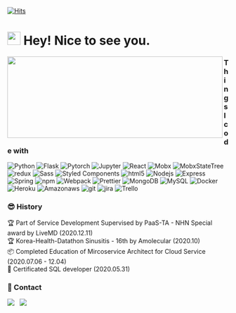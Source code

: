 [![Hits](https://hits.seeyoufarm.com/api/count/incr/badge.svg?url=https%3A%2F%2Fgithub.com%2FJoylish&count_bg=%23C558DD&title_bg=%23555555&icon=mediafire.svg&icon_color=%23E7E7E7&title=hits&edge_flat=false)](https://hits.seeyoufarm.com)

<h1><img src="https://emojis.slackmojis.com/emojis/images/1531849430/4246/blob-sunglasses.gif?1531849430" width="30"/> Hey! Nice to see you.</h1>


<img align="left" width="490" height="185" src="https://github-readme-stats.vercel.app/api?username=Joylish&show_icons=true&theme=buefy&hide_border=false&line_height=20&show_owner=true"/>
<h3>Things I code with</h3>
<p>
  <img alt="Python" src="https://img.shields.io/badge/-Python-3776ab?style=flat-square&logo=python&logoColor=white" />
  <img alt="Flask" src="https://img.shields.io/badge/-Flask-000000?style=flat-square&logo=flask&logoColor=white" />
  <img alt="Pytorch" src="https://img.shields.io/badge/-Pytorch-EE4C2C?style=flat-square&logo=Pytorch&logoColor=white" />
  <img alt="Jupyter" src="https://img.shields.io/badge/-Jupyter-f37626?style=flat-square&logo=Jupyter&logoColor=white" />
  
  <img alt="React" src="https://img.shields.io/badge/-React-45b8d8?style=flat-square&logo=react&logoColor=white" />
  <img alt="Mobx" src="https://img.shields.io/badge/-Mobx-f0521b?style=flat-square&logo=mobx&logoColor=white" />
  <img alt="MobxStateTree" src="https://img.shields.io/badge/-MobxStateTree-ffb347?style=flat-square&logo=mobxStateTree&logoColor=white" />
  <img alt="redux" src="https://img.shields.io/badge/-Redux-764ABC?style=flat-square&logo=redux&logoColor=white" />
  <img alt="Sass" src="https://img.shields.io/badge/-Sass-CC6699?style=flat-square&logo=sass&logoColor=white" />
  <img alt="Styled Components" src="https://img.shields.io/badge/-Styled_Components-db7092?style=flat-square&logo=styled-components&logoColor=white" />
  <img alt="html5" src="https://img.shields.io/badge/-HTML5-E34F26?style=flat-square&logo=html5&logoColor=white" />
  
  <img alt="Nodejs" src="https://img.shields.io/badge/-Nodejs-43853d?style=flat-square&logo=Node.js&logoColor=white" />
  <img alt="Express" src="https://img.shields.io/badge/-Express-232F3E?style=flat-square&logo=Express&logoColor=white" />
  <img alt="Spring" src="https://img.shields.io/badge/-Spring-6DB33F?style=flat-square&logo=Spring&logoColor=white" />
  
  <img alt="npm" src="https://img.shields.io/badge/-NPM-CB3837?style=flat-square&logo=npm&logoColor=white" />
  <img alt="Webpack" src="https://img.shields.io/badge/-Webpack-8DD6F9?style=flat-square&logo=webpack&logoColor=white" /> 
  <img alt="Prettier" src="https://img.shields.io/badge/-Prettier-F7B93E?style=flat-square&logo=prettier&logoColor=white" />

  <img alt="MongoDB" src="https://img.shields.io/badge/-MongoDB-13aa52?style=flat-square&logo=mongodb&logoColor=white" />
  <img alt="MySQL"  src="https://img.shields.io/badge/-MySQL-F29111?style=flat-square&logo=MySQL&logoColor=white"/>
  
  <img alt="Docker" src="https://img.shields.io/badge/-Docker-46a2f1?style=flat-square&logo=docker&logoColor=white" />
  <img alt="Heroku" src="https://img.shields.io/badge/-Heroku-430098?style=flat-square&logo=heroku&logoColor=white" />
  <img alt="Amazonaws" src="https://img.shields.io/badge/-Amazonaws-232F3E?style=flat-square&logo=Amazonaws&logoColor=white" />
  
  <img alt="git" src="https://img.shields.io/badge/-Git-F05032?style=flat-square&logo=git&logoColor=white" />
  <img alt="jira" src="https://img.shields.io/badge/-Jira-0052cc?style=flat-square&logo=git&logoColor=white" />
  <img alt="Trello" src="https://img.shields.io/badge/-Trello-0079BF?style=flat-square&logo=Trello&logoColor=white"/>
</p>

<h3>😎 History</h3>
<p>
🏆 Part of Service Development Supervised by PaaS-TA - NHN Special award by LiveMD (2020.12.11) <br/>
🏆 Korea-Health-Datathon Sinusitis - 16th by Amolecular (2020.10) <br/>
📦 Completed Education of Mircoservice Architect for Cloud Service (2020.07.06 - 12.04) <br/>
📜 Certificated SQL developer (2020.05.31) <br/>
</p>

<h3>💌 Contact</h3>
<p>
<a href="mailto:yeonzzu2@gmail.com"><img src="https://img.shields.io/badge/e‑mail-D14836.svg?style=for-the-badge&logo=GMail&logoColor=white"/></a> &nbsp;
<a href="https://instagram.com/i_am_play__"><img src="https://img.shields.io/badge/instagram-E4405F.svg?style=for-the-badge&logo=instagram&logoColor=white"/></a>
</p>
